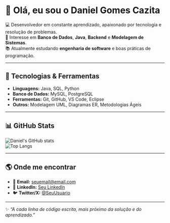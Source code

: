 # 👋 Olá, eu sou o Daniel Gomes Cazita  

💻 Desenvolvedor em constante aprendizado, apaixonado por tecnologia e resolução de problemas.  
🎯 Interesse em **Banco de Dados**, **Java**, **Backend** e **Modelagem de Sistemas**.  
📚 Atualmente estudando **engenharia de software** e boas práticas de programação.  

---

## 🚀 Tecnologias & Ferramentas
- **Linguagens:** Java, SQL, Python  
- **Banco de Dados:** MySQL, PostgreSQL  
- **Ferramentas:** Git, GitHub, VS Code, Eclipse  
- **Outros:** Modelagem UML, Diagramas ER, Metodologias Ágeis  

---

## 📊 GitHub Stats
![Daniel's GitHub stats](https://github-readme-stats.vercel.app/api?username=SEU-USUARIO&show_icons=true&theme=tokyonight)  
![Top Langs](https://github-readme-stats.vercel.app/api/top-langs/?username=SEU-USUARIO&layout=compact&theme=tokyonight)

---

## 🌎 Onde me encontrar
- 📧 **Email:** seuemail@email.com  
- 💼 **LinkedIn:** [Seu LinkedIn](https://linkedin.com/in/seuusuario)  
- 🐦 **Twitter/X:** [@SeuUsuario](https://twitter.com/seuusuario)

---

✨ *“A cada linha de código escrita, mais próximo da solução e do aprendizado.”*
